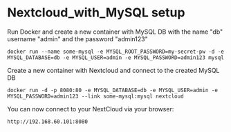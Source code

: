 # Nextcloud_with_MySQL setup
Run Docker and create a new container with MySQL DB with the name "db" username "admin" and the password "admin123"
```
docker run --name some-mysql -e MYSQL_ROOT_PASSWORD=my-secret-pw -d -e MYSQL_DATABASE=db -e MYSQL_USER=admin -e MYSQL_PASSWORD=admin123 mysql
```
Create a new container with Nextcloud and connect to the created MySQL DB
```
docker run -d -p 8080:80 -e MYSQL_DATABASE=db -e MYSQL_USER=admin -e MYSQL_PASSWORD=admin123 --link some-mysql:mysql nextcloud
```
You can now connect to your NextCloud via your browser:
```
http://192.168.60.101:8080
```
